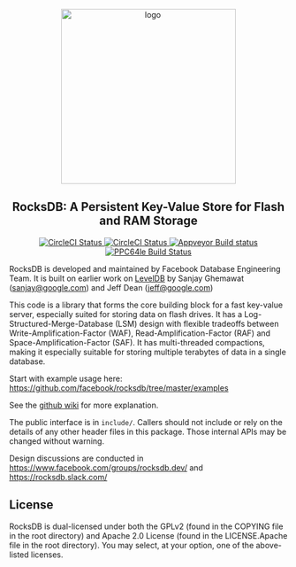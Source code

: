 <p align="center">
  <a href="https://rocksdb.org/">
    <img src="https://rocksdb.org/static/logo.svg" alt="logo" width="316" />
  </a>
</p>
<h2 align="center">
  RocksDB: A Persistent Key-Value Store for Flash and RAM Storage
</h2>
<p align="center">
  <a href="https://circleci.com/gh/facebook/rocksdb">
    <img src="https://circleci.com/gh/facebook/rocksdb.svg?style=svg" alt="CircleCI Status" />
  </a>
  <a href="https://travis-ci.org/facebook/rocksdb">
    <img src="https://travis-ci.org/facebook/rocksdb.svg?branch=master" alt="CircleCI Status" />
  </a>
  <a href="https://ci.appveyor.com/project/Facebook/rocksdb/branch/master">
    <img src="https://ci.appveyor.com/api/projects/status/fbgfu0so3afcno78/branch/master?svg=true" alt="Appveyor Build status" />
  </a>
  <a href="http://140.211.168.68:8080/job/Rocksdb">
    <img src="https://140.211.168.68:8080/buildStatus/icon?job=Rocksdb" alt="PPC64le Build Status" />
  </a>
</p>

RocksDB is developed and maintained by Facebook Database Engineering Team.
It is built on earlier work on [LevelDB](https://github.com/google/leveldb) by Sanjay Ghemawat (sanjay@google.com)
and Jeff Dean (jeff@google.com)

This code is a library that forms the core building block for a fast
key-value server, especially suited for storing data on flash drives.
It has a Log-Structured-Merge-Database (LSM) design with flexible tradeoffs
between Write-Amplification-Factor (WAF), Read-Amplification-Factor (RAF)
and Space-Amplification-Factor (SAF). It has multi-threaded compactions,
making it especially suitable for storing multiple terabytes of data in a
single database.

Start with example usage here: https://github.com/facebook/rocksdb/tree/master/examples

See the [github wiki](https://github.com/facebook/rocksdb/wiki) for more explanation.

The public interface is in `include/`.  Callers should not include or
rely on the details of any other header files in this package.  Those
internal APIs may be changed without warning.

Design discussions are conducted in https://www.facebook.com/groups/rocksdb.dev/ and https://rocksdb.slack.com/

## License

RocksDB is dual-licensed under both the GPLv2 (found in the COPYING file in the root directory) and Apache 2.0 License (found in the LICENSE.Apache file in the root directory).  You may select, at your option, one of the above-listed licenses.
